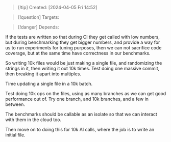 
>[!tip] Created: [2024-04-05 Fri 14:52]

>[!question] Targets: 

>[!danger] Depends: 

If the tests are written so that during CI they get called with low numbers, but during benchmarking they get bigger numbers, and provide a way for us to run experiments for tuning purposes, then we can not sacrifice code coverage, but at the same time have correctness in our benchmarks.

So writing 10k files would be just making a single file, and randomizing the strings in it, then writing it out 10k times.  Test doing one massive commit, then breaking it apart into multiples.

Time updating a single file in a 10k batch.

Test doing 10k ops on the files, using as many branches as we can get good performance out of.  Try one branch, and 10k branches, and a few in between.

The benchmarks should be callable as an isolate so that we can interact with them in the cloud too.

Then move on to doing this for 10k AI calls, where the job is to write an initial file.